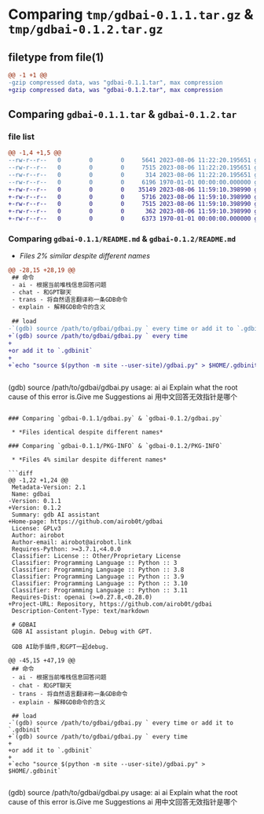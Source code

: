 # Comparing `tmp/gdbai-0.1.1.tar.gz` & `tmp/gdbai-0.1.2.tar.gz`

## filetype from file(1)

```diff
@@ -1 +1 @@
-gzip compressed data, was "gdbai-0.1.1.tar", max compression
+gzip compressed data, was "gdbai-0.1.2.tar", max compression
```

## Comparing `gdbai-0.1.1.tar` & `gdbai-0.1.2.tar`

### file list

```diff
@@ -1,4 +1,5 @@
--rw-r--r--   0        0        0     5641 2023-08-06 11:22:20.195651 gdbai-0.1.1/README.md
--rw-r--r--   0        0        0     7515 2023-08-06 11:22:20.195651 gdbai-0.1.1/gdbai.py
--rw-r--r--   0        0        0      314 2023-08-06 11:22:20.195651 gdbai-0.1.1/pyproject.toml
--rw-r--r--   0        0        0     6196 1970-01-01 00:00:00.000000 gdbai-0.1.1/PKG-INFO
+-rw-r--r--   0        0        0    35149 2023-08-06 11:59:10.398990 gdbai-0.1.2/LICENSE
+-rw-r--r--   0        0        0     5716 2023-08-06 11:59:10.398990 gdbai-0.1.2/README.md
+-rw-r--r--   0        0        0     7515 2023-08-06 11:59:10.398990 gdbai-0.1.2/gdbai.py
+-rw-r--r--   0        0        0      362 2023-08-06 11:59:10.398990 gdbai-0.1.2/pyproject.toml
+-rw-r--r--   0        0        0     6373 1970-01-01 00:00:00.000000 gdbai-0.1.2/PKG-INFO
```

### Comparing `gdbai-0.1.1/README.md` & `gdbai-0.1.2/README.md`

 * *Files 2% similar despite different names*

```diff
@@ -28,15 +28,19 @@
 ## 命令
 - ai - 根据当前堆栈信息回答问题
 - chat - 和GPT聊天
 - trans - 将自然语言翻译称一条GDB命令
 - explain - 解释GDB命令的含义
 
 ## load
-`(gdb) source /path/to/gdbai/gdbai.py ` every time or add it to `.gdbinit`
+`(gdb) source /path/to/gdbai/gdbai.py ` every time 
+
+or add it to `.gdbinit`
+
+`echo "source $(python -m site --user-site)/gdbai.py" > $HOME/.gdbinit`
 
 ```
 (gdb) source /path/to/gdbai/gdbai.py 
 usage:
         ai
         ai Explain what the root cause of this error is.Give me Suggestions
         ai 用中文回答无效指针是哪个
```

### Comparing `gdbai-0.1.1/gdbai.py` & `gdbai-0.1.2/gdbai.py`

 * *Files identical despite different names*

### Comparing `gdbai-0.1.1/PKG-INFO` & `gdbai-0.1.2/PKG-INFO`

 * *Files 4% similar despite different names*

```diff
@@ -1,22 +1,24 @@
 Metadata-Version: 2.1
 Name: gdbai
-Version: 0.1.1
+Version: 0.1.2
 Summary: gdb AI assistant
+Home-page: https://github.com/airob0t/gdbai
 License: GPLv3
 Author: airobot
 Author-email: airobot@airobot.link
 Requires-Python: >=3.7.1,<4.0.0
 Classifier: License :: Other/Proprietary License
 Classifier: Programming Language :: Python :: 3
 Classifier: Programming Language :: Python :: 3.8
 Classifier: Programming Language :: Python :: 3.9
 Classifier: Programming Language :: Python :: 3.10
 Classifier: Programming Language :: Python :: 3.11
 Requires-Dist: openai (>=0.27.8,<0.28.0)
+Project-URL: Repository, https://github.com/airob0t/gdbai
 Description-Content-Type: text/markdown
 
 # GDBAI
 GDB AI assistant plugin. Debug with GPT.
 
 GDB AI助手插件,和GPT一起debug.
 
@@ -45,15 +47,19 @@
 ## 命令
 - ai - 根据当前堆栈信息回答问题
 - chat - 和GPT聊天
 - trans - 将自然语言翻译称一条GDB命令
 - explain - 解释GDB命令的含义
 
 ## load
-`(gdb) source /path/to/gdbai/gdbai.py ` every time or add it to `.gdbinit`
+`(gdb) source /path/to/gdbai/gdbai.py ` every time 
+
+or add it to `.gdbinit`
+
+`echo "source $(python -m site --user-site)/gdbai.py" > $HOME/.gdbinit`
 
 ```
 (gdb) source /path/to/gdbai/gdbai.py 
 usage:
         ai
         ai Explain what the root cause of this error is.Give me Suggestions
         ai 用中文回答无效指针是哪个
```

